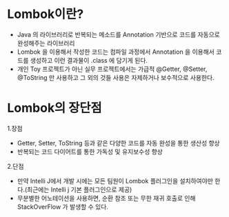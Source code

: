 # Lombok이란?
- Java 의 라이브러리로 반복되는 메소드를 Annotation 기반으로 코드를 자동으로 완성해주는 라이브러리
- Lombok 을 이용해서 작성한 코드는 컴파일 과정에서 Annotation 을 이용해서 코드를 생성하고 이런 결과물이 .class 에 담기게 된다.
- 개인 Toy 프로젝트가 아닌 실무 프로젝트에서는 가급적 @Getter, @Setter, @ToString 만 사용하고 그 외의 것들 사용은 자제하거나 보수적으로 사용한다.

# Lombok의 장단점
1.장점
- Getter, Setter, ToString 등과 같은 다양한 코드를 자동 완성을 통한 생산성 향상
- 반복되는 코드 다이어트를 통한 가독성 및 유지보수성 향상

2.단점
- 만약 Intelli J에서 개발 시에는 모든 팀원이 Lombok 플러그인을 설치하여야만 한다.(최근에는 Intelli j 기본 플러그인으로 제공)
- 무분별한 어노테이션을 사용하면, 순환 참조 또는 무한 재귀 호출로 인해 StackOverFlow 가 발생할 수 있다.
